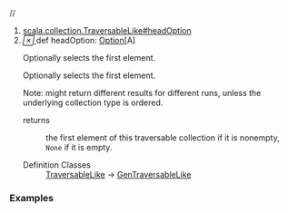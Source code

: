 //
<ol>
<li><a href="https://www.scala-lang.org/api/2.12.3/scala/collection/mutable/ArrayBuffer.html#headOption:Option[A]">scala.collection.TraversableLike#headOption</a></li>
<li name="scala.collection.TraversableLike#headOption" visbl="pub" class="indented0 " data-isabs="false" fullcomment="yes" group="Ungrouped"> <a id="headOption:Option[A]"></a> <span class="permalink"> <a href="../../../scala/collection/mutable/ArrayBuffer.html#headOption:Option[A]" title="Permalink"> <i class="material-icons"></i> </a> </span> <span class="modifier_kind"> <span class="modifier"></span> <span class="kind">def</span> </span> <span class="symbol"> <span class="name">headOption</span><span class="result">: <a href="../../Option.html" class="extype" name="scala.Option">Option</a>[<span class="extype" name="scala.collection.mutable.ArrayBuffer.A">A</span>]</span> </span> <p class="shortcomment cmt">Optionally selects the first element.</p>
 <div class="fullcomment">
  <div class="comment cmt">
   <p>Optionally selects the first element.</p>
   <p> Note: might return different results for different runs, unless the underlying collection type is ordered.</p>
  </div>
  <dl class="paramcmts block">
   <dt>
    returns
   </dt>
   <dd class="cmt">
    <p>the first element of this traversable collection if it is nonempty, <code>None</code> if it is empty.</p>
   </dd>
  </dl>
  <dl class="attributes block"> 
   <dt>
    Definition Classes
   </dt>
   <dd>
    <a href="../TraversableLike.html" class="extype" name="scala.collection.TraversableLike">TraversableLike</a> → 
    <a href="../GenTraversableLike.html" class="extype" name="scala.collection.GenTraversableLike">GenTraversableLike</a>
   </dd>
  </dl>
 </div> </li>
        </ol>


### Examples















